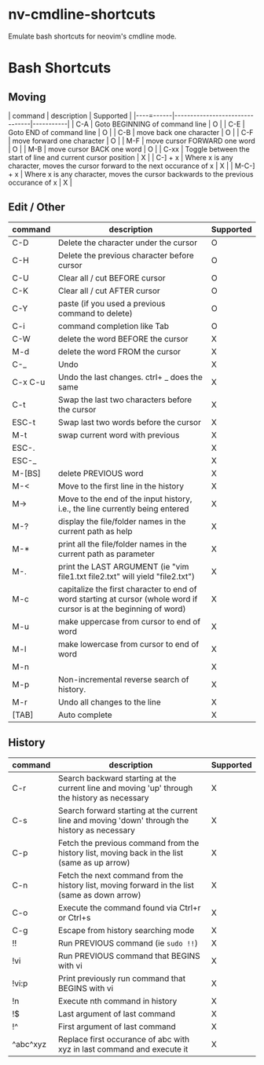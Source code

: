 # nv-cmdline-shortcuts
Emulate bash shortcuts for neovim's cmdline mode.

Bash Shortcuts
==============

## Moving

| command   | description                    | Supported | 
|----=------|--------------------------------|-----------|
| C-A       | Goto BEGINNING of command line |     O     |
| C-E       | Goto END of command line       |     O     |
| C-B       | move back one character        |     O     |
| C-F       | move forward one character     |     O     |
| M-F       | move cursor FORWARD one word   |     O     |
| M-B       | move cursor BACK one word      |     O     |
| C-xx      | Toggle between the start of line and current cursor position                        |     X     |
| C-] + x	| Where x is any character, moves the cursor forward to the next occurance of x       |     X     |
| M-C-] + x | Where x is any character, moves the cursor backwards to the previous occurance of x |     X     |

## Edit / Other

| command  | description                                                 | Supported | 
|----------|-------------------------------------------------------------|-----------|
| C-D      | Delete the character under the cursor                       |     O     |
| C-H      | Delete the previous character before cursor                 |     O     |
| C-U      | Clear all / cut BEFORE cursor                               |     O     |
| C-K      | Clear all / cut AFTER cursor                                |     O     |
| C-Y      | paste (if you used a previous command to delete)            |     O     |
| C-i      | command completion like Tab                                 |     O     |
| C-W      | delete the word BEFORE the cursor                           |     X     |
| M-d      | delete the word FROM the cursor                             |     X     |
| C-_      | Undo                                                        |     X     |
| C-x C-u  | Undo the last changes. ctrl+ _ does the same                |     X     |
| C-t      | Swap the last two characters before the cursor              |     X     |
| ESC-t    | Swap last two words before the cursor                       |     X     |
| M-t      | swap current word with previous                             |     X     |
| ESC-.    |                                                             |     X     |
| ESC-_    |                                                             |     X     |
| M-[BS]   | delete PREVIOUS word                                        |     X     |
| M-<      | Move to the first line in the history                       |     X     |
| M->      | Move to the end of the input history, i.e., the line currently being entered  |     X     |
| M-?      | display the file/folder names in the current path as help                     |     X     |
| M-*      | print all the file/folder names in the current path as parameter              |     X     |
| M-.      | print the LAST ARGUMENT (ie "vim file1.txt file2.txt" will yield "file2.txt") |     X     |
| M-c      | capitalize the first character to end of word starting at cursor (whole word if cursor is at the beginning of word) |     X     |
| M-u      | make uppercase from cursor to end of word  |     X     |
| M-l      | make lowercase from cursor to end of word  |     X     |
| M-n      |                                            |     X     |
| M-p      | Non-incremental reverse search of history. |     X     |
| M-r      | Undo all changes to the line               |     X     |
| [TAB]    | Auto complete                              |     X     |

## History

| command  | description                    | Supported |
|----------|--------------------------------|-----------|
| C-r      | Search backward starting at the current line and moving 'up' through the history as necessary  |     X     |
| C-s      | Search forward starting at the current line and moving 'down' through the history as necessary |     X     |
| C-p      | Fetch the previous command from the history list, moving back in the list (same as up arrow)   |     X     |
| C-n      | Fetch the next command from the history list, moving forward in the list (same as down arrow)  |     X     |
| C-o      | Execute the command found via Ctrl+r or Ctrl+s       |     X     |
| C-g      | Escape from history searching mode                   |     X     |
| !!       | Run PREVIOUS command (ie `sudo !!`)                  |     X     |
| !vi      | Run PREVIOUS command that BEGINS with vi             |     X     |
| !vi:p    | Print previously run command that BEGINS with vi     |     X     |
| !n	   | Execute nth command in history                       |     X     |
| !$	   | Last argument of last command                        |     X     |
| !^	   | First argument of last command                       |     X     |
| ^abc^xyz | Replace first occurance of abc with xyz in last command and execute it |     X     |
